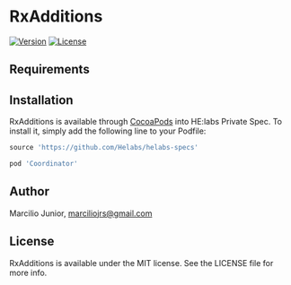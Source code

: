 # RxAdditions

[![Version](https://img.shields.io/badge/version-0.1.0-green.svg)](http://github.com/helabs/coordinator-pod-ios/)
[![License](https://img.shields.io/badge/license-MIT-lightgrey.svg)](http://github.com/helabs/coordinator-pod-ios/)

## Requirements

## Installation

RxAdditions is available through [CocoaPods](http://cocoapods.org) into HE:labs Private Spec. To install
it, simply add the following line to your Podfile:

```ruby
source 'https://github.com/Helabs/helabs-specs'

pod 'Coordinator'
```

## Author

Marcilio Junior, marciliojrs@gmail.com

## License

RxAdditions is available under the MIT license. See the LICENSE file for more info.